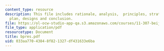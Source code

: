 ```yaml
---
content_type: resource
description: This file includes rationale, analysis,  principles, strategies, master
  plan, designs and conclusion.
file: https://ol-ocw-studio-app-qa.s3.amazonaws.com/courses/11-307-beijing-urban-design-studio-summer-2006/033aa77043848f821327df431633e6ba_bpres.pdf
file_type: application/pdf
resourcetype: Document
title: bpres.pdf
uid: 033aa770-4384-8f82-1327-df431633e6ba
---
```

